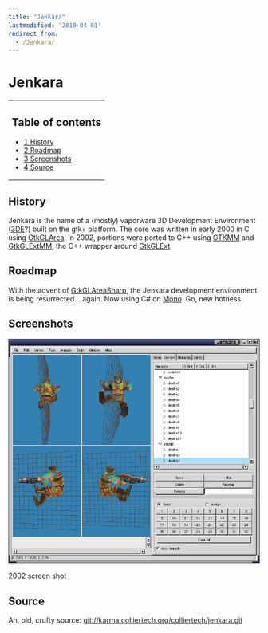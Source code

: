 ```yaml
---
title: "Jenkara"
lastmodified: '2010-04-01'
redirect_from:
  - /Jenkara/
---
```


Jenkara
=======

<table>
<col width="100%" />
<tbody>
<tr class="odd">
<td align="left"><h2>Table of contents</h2>
<ul>
<li><a href="#history">1 History</a></li>
<li><a href="#roadmap">2 Roadmap</a></li>
<li><a href="#screenshots">3 Screenshots</a></li>
<li><a href="#source">4 Source</a></li>
</ul></td>
</tr>
</tbody>
</table>

History
-------

Jenkara is the name of a (mostly) vaporware 3D Development Environment ([3DE](/3DE)?) built on the gtk+ platform. The core was written in early 2000 in C using [GtkGLArea](/GtkGLArea). In 2002, portions were ported to C++ using [GTKMM](/GTKMM) and [GtkGLExtMM](/GtkGLExtMM), the C++ wrapper around [GtkGLExt](/GtkGLExt).

Roadmap
-------

With the advent of [GtkGLAreaSharp](/GtkGLAreaSharp), the Jenkara development environment is being resurrected... again. Now using C# on [Mono](/Main_Page). Go, new hotness.

Screenshots
-----------

[![Jenkara-20020317-a.png](/archived/images/6/64/Jenkara-20020317-a.png)](/archived/images/6/64/Jenkara-20020317-a.png)

2002 screen shot

Source
------

Ah, old, crufty source: [git://karma.colliertech.org/colliertech/jenkara.git](git://karma.colliertech.org/colliertech/jenkara.git)

